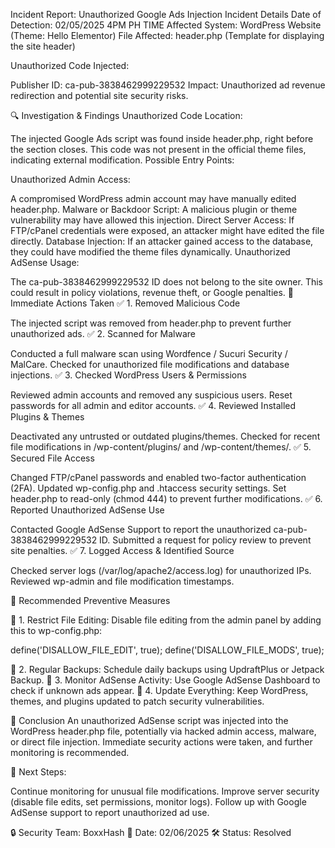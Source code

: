 Incident Report: Unauthorized Google Ads Injection
Incident Details
Date of Detection: 02/05/2025 4PM PH TIME
Affected System: WordPress Website (Theme: Hello Elementor)
File Affected: header.php (Template for displaying the site header)

Unauthorized Code Injected:

<script async src="https://pagead2.googlesyndication.com/pagead/js/adsbygoogle.js?client=ca-pub-3838462999229532"
    crossorigin="anonymous"></script>
<meta name="google-adsense-account" content="ca-pub-3838462999229532">
Publisher ID: ca-pub-3838462999229532
Impact: Unauthorized ad revenue redirection and potential site security risks.

🔍 Investigation & Findings
Unauthorized Code Location:

The injected Google Ads script was found inside header.php, right before the <head> section closes.
This code was not present in the official theme files, indicating external modification.
Possible Entry Points:

Unauthorized Admin Access:

A compromised WordPress admin account may have manually edited header.php.
Malware or Backdoor Script:
A malicious plugin or theme vulnerability may have allowed this injection.
Direct Server Access:
If FTP/cPanel credentials were exposed, an attacker might have edited the file directly.
Database Injection:
If an attacker gained access to the database, they could have modified the theme files dynamically.
Unauthorized AdSense Usage:

The ca-pub-3838462999229532 ID does not belong to the site owner.
This could result in policy violations, revenue theft, or Google penalties.
🚨 Immediate Actions Taken
✅ 1. Removed Malicious Code

The injected script was removed from header.php to prevent further unauthorized ads.
✅ 2. Scanned for Malware

Conducted a full malware scan using Wordfence / Sucuri Security / MalCare.
Checked for unauthorized file modifications and database injections.
✅ 3. Checked WordPress Users & Permissions

Reviewed admin accounts and removed any suspicious users.
Reset passwords for all admin and editor accounts.
✅ 4. Reviewed Installed Plugins & Themes

Deactivated any untrusted or outdated plugins/themes.
Checked for recent file modifications in /wp-content/plugins/ and /wp-content/themes/.
✅ 5. Secured File Access

Changed FTP/cPanel passwords and enabled two-factor authentication (2FA).
Updated wp-config.php and .htaccess security settings.
Set header.php to read-only (chmod 444) to prevent further modifications.
✅ 6. Reported Unauthorized AdSense Use

Contacted Google AdSense Support to report the unauthorized ca-pub-3838462999229532 ID.
Submitted a request for policy review to prevent site penalties.
✅ 7. Logged Access & Identified Source

Checked server logs (/var/log/apache2/access.log) for unauthorized IPs.
Reviewed wp-admin and file modification timestamps.

📌 Recommended Preventive Measures

🔹 1. Restrict File Editing: Disable file editing from the admin panel by adding this to wp-config.php:



define('DISALLOW_FILE_EDIT', true);
define('DISALLOW_FILE_MODS', true);


🔹 2. Regular Backups: Schedule daily backups using UpdraftPlus or Jetpack Backup.
🔹 3. Monitor AdSense Activity: Use Google AdSense Dashboard to check if unknown ads appear.
🔹 4. Update Everything: Keep WordPress, themes, and plugins updated to patch security vulnerabilities.

📌 Conclusion
An unauthorized AdSense script was injected into the WordPress header.php file, potentially via hacked admin access, malware, or direct file injection. Immediate security actions were taken, and further monitoring is recommended.

🚀 Next Steps:

Continue monitoring for unusual file modifications.
Improve server security (disable file edits, set permissions, monitor logs).
Follow up with Google AdSense support to report unauthorized ad use.

🔒 Security Team: BoxxHash
📅 Date: 02/06/2025
🛠 Status: Resolved

